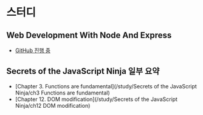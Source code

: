 # 스터디

## Web Development With Node And Express
- [GitHub 진행 중](https://github.com/chorr/web-development-with-node-and-express/)

## Secrets of the JavaScript Ninja 일부 요약
- [Chapter 3. Functions are fundamental](/study/Secrets of the JavaScript Ninja/ch3 Functions are fundamental)
- [Chapter 12. DOM modification](/study/Secrets of the JavaScript Ninja/ch12 DOM modification)
